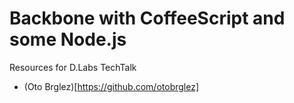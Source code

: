 # Backbone with CoffeeScript and some Node.js
Resources for D.Labs TechTalk

- (Oto Brglez)[https://github.com/otobrglez]
